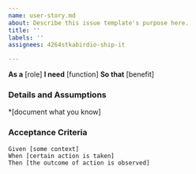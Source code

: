 ```yaml
---
name: user-story.md
about: Describe this issue template's purpose here.
title: ''
labels: ''
assignees: 4264stkabirdio-ship-it

---
```


**As a** [role]
**I need** [function]
**So that** [benefit]

### Details and Assumptions
*[document what you know]

### Acceptance Criteria
```gherkin
Given [some context]
When [certain action is taken]
Then [the outcome of action is observed]
